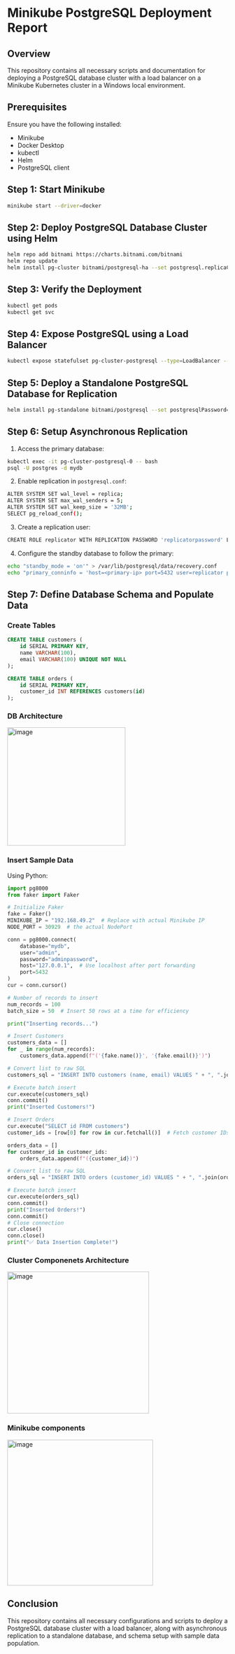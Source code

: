 # Minikube PostgreSQL Deployment Report

## Overview
This repository contains all necessary scripts and documentation for deploying a PostgreSQL database cluster with a load balancer on a Minikube Kubernetes cluster in a Windows local environment.

## Prerequisites
Ensure you have the following installed:
- Minikube
- Docker Desktop
- kubectl
- Helm
- PostgreSQL client

## Step 1: Start Minikube
```sh
minikube start --driver=docker
```

## Step 2: Deploy PostgreSQL Database Cluster using Helm
```sh
helm repo add bitnami https://charts.bitnami.com/bitnami
helm repo update
helm install pg-cluster bitnami/postgresql-ha --set postgresql.replicaCount=2
```

## Step 3: Verify the Deployment
```sh
kubectl get pods
kubectl get svc
```

## Step 4: Expose PostgreSQL using a Load Balancer
```sh
kubectl expose statefulset pg-cluster-postgresql --type=LoadBalancer --port=5432 --name=pg-loadbalancer
```

## Step 5: Deploy a Standalone PostgreSQL Database for Replication
```sh
helm install pg-standalone bitnami/postgresql --set postgresqlPassword=adminpassword
```

## Step 6: Setup Asynchronous Replication
1. Access the primary database:
```sh
kubectl exec -it pg-cluster-postgresql-0 -- bash
psql -U postgres -d mydb
```
2. Enable replication in `postgresql.conf`:
```sh
ALTER SYSTEM SET wal_level = replica;
ALTER SYSTEM SET max_wal_senders = 5;
ALTER SYSTEM SET wal_keep_size = '32MB';
SELECT pg_reload_conf();
```
3. Create a replication user:
```sh
CREATE ROLE replicator WITH REPLICATION PASSWORD 'replicatorpassword' LOGIN;
```
4. Configure the standby database to follow the primary:
```sh
echo "standby_mode = 'on'" > /var/lib/postgresql/data/recovery.conf
echo "primary_conninfo = 'host=<primary-ip> port=5432 user=replicator password=replicatorpassword'" >> /var/lib/postgresql/data/recovery.conf
```

## Step 7: Define Database Schema and Populate Data
### Create Tables
```sql
CREATE TABLE customers (
    id SERIAL PRIMARY KEY,
    name VARCHAR(100),
    email VARCHAR(100) UNIQUE NOT NULL
);

CREATE TABLE orders (
    id SERIAL PRIMARY KEY,
    customer_id INT REFERENCES customers(id)
);
```
### DB Architecture
<img width="270" alt="image" src="https://github.com/user-attachments/assets/0fb40e0b-ec65-4dd5-90a0-cec4935716c6" />


### Insert Sample Data
Using Python:
```python
import pg8000
from faker import Faker

# Initialize Faker
fake = Faker()
MINIKUBE_IP = "192.168.49.2"  # Replace with actual Minikube IP
NODE_PORT = 30929  # the actual NodePort

conn = pg8000.connect(
    database="mydb",
    user="admin",
    password="adminpassword",
    host="127.0.0.1",  # Use localhost after port forwarding
    port=5432
)
cur = conn.cursor()

# Number of records to insert
num_records = 100
batch_size = 50  # Insert 50 rows at a time for efficiency

print("Inserting records...")

# Insert Customers
customers_data = []
for _ in range(num_records):
    customers_data.append(f"('{fake.name()}', '{fake.email()}')")

# Convert list to raw SQL
customers_sql = "INSERT INTO customers (name, email) VALUES " + ", ".join(customers_data)

# Execute batch insert
cur.execute(customers_sql)
conn.commit()
print("Inserted Customers!")

# Insert Orders
cur.execute("SELECT id FROM customers")
customer_ids = [row[0] for row in cur.fetchall()]  # Fetch customer IDs

orders_data = []
for customer_id in customer_ids:
    orders_data.append(f"({customer_id})")

# Convert list to raw SQL
orders_sql = "INSERT INTO orders (customer_id) VALUES " + ", ".join(orders_data)

# Execute batch insert
cur.execute(orders_sql)
conn.commit()
print("Inserted Orders!")
conn.commit()
# Close connection
cur.close()
conn.close()
print("✅ Data Insertion Complete!")
```
### Cluster Componenets Architecture
<img width="324" alt="image" src="https://github.com/user-attachments/assets/beded786-72d1-4846-b11d-a9f2b51cc66d" />

### Minikube components
<img width="333" alt="image" src="https://github.com/user-attachments/assets/30decefa-a011-4a33-be5c-d4362400cae4" />


## Conclusion
This repository contains all necessary configurations and scripts to deploy a PostgreSQL database cluster with a load balancer, along with asynchronous replication to a standalone database, and schema setup with sample data population.

